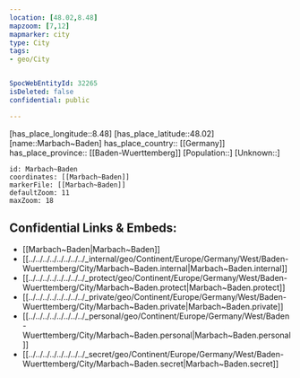 ```yaml
---
location: [48.02,8.48] 
mapzoom: [7,12] 
mapmarker: city 
type: City
tags:
- geo/City


SpocWebEntityId: 32265
isDeleted: false
confidential: public

---
```

[has_place_longitude::8.48] 
[has_place_latitude::48.02] 
[name::Marbach~Baden] 
has_place_country:: [[Germany]]  
has_place_province:: [[Baden-Wuerttemberg]] 
[Population::] 
[Unknown::] 


```leaflet
id: Marbach~Baden
coordinates: [[Marbach~Baden]] 
markerFile: [[Marbach~Baden]] 
defaultZoom: 11 
maxZoom: 18
```


## Confidential Links & Embeds: 
- [[Marbach~Baden|Marbach~Baden]]  
- [[../../../../../../../../_internal/geo/Continent/Europe/Germany/West/Baden-Wuerttemberg/City/Marbach~Baden.internal|Marbach~Baden.internal]] 
- [[../../../../../../../../_protect/geo/Continent/Europe/Germany/West/Baden-Wuerttemberg/City/Marbach~Baden.protect|Marbach~Baden.protect]] 
- [[../../../../../../../../_private/geo/Continent/Europe/Germany/West/Baden-Wuerttemberg/City/Marbach~Baden.private|Marbach~Baden.private]] 
- [[../../../../../../../../_personal/geo/Continent/Europe/Germany/West/Baden-Wuerttemberg/City/Marbach~Baden.personal|Marbach~Baden.personal]] 
- [[../../../../../../../../_secret/geo/Continent/Europe/Germany/West/Baden-Wuerttemberg/City/Marbach~Baden.secret|Marbach~Baden.secret]] 
